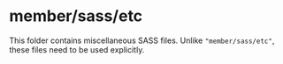 # member/sass/etc

This folder contains miscellaneous SASS files. Unlike `"member/sass/etc"`, these files
need to be used explicitly.
